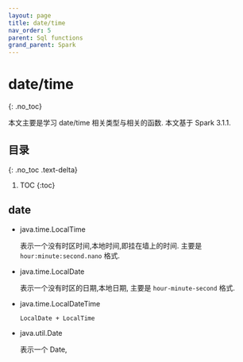 ```yaml
---
layout: page
title: date/time
nav_order: 5
parent: Sql functions
grand_parent: Spark
---
```


# date/time
{: .no_toc}

本文主要是学习 date/time 相关类型与相关的函数. 本文基于 Spark 3.1.1.

## 目录
{: .no_toc .text-delta}

1. TOC
{:toc}

## date

- java.time.LocalTime
  
  表示一个没有时区时间,本地时间,即挂在墙上的时间. 主要是 `hour:minute:second.nano` 格式.

- java.time.LocalDate

  表示一个没有时区的日期,本地日期, 主要是 `hour-minute-second` 格式.
  
- java.time.LocalDateTime

  `LocalDate + LocalTime`
  
- java.util.Date
  
  表示一个 Date, 